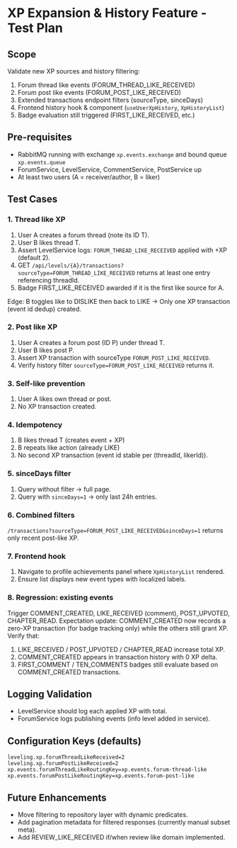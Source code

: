 # XP Expansion & History Feature - Test Plan

## Scope
Validate new XP sources and history filtering:
1. Forum thread like events (FORUM_THREAD_LIKE_RECEIVED)
2. Forum post like events (FORUM_POST_LIKE_RECEIVED)
3. Extended transactions endpoint filters (sourceType, sinceDays)
4. Frontend history hook & component (`useUserXpHistory`, `XpHistoryList`)
5. Badge evaluation still triggered (FIRST_LIKE_RECEIVED, etc.)

## Pre-requisites
- RabbitMQ running with exchange `xp.events.exchange` and bound queue `xp.events.queue`
- ForumService, LevelService, CommentService, PostService up
- At least two users (A = receiver/author, B = liker)

## Test Cases

### 1. Thread like XP
1. User A creates a forum thread (note its ID T).
2. User B likes thread T.
3. Assert LevelService logs: `FORUM_THREAD_LIKE_RECEIVED` applied with +XP (default 2).
4. GET `/api/levels/{A}/transactions?sourceType=FORUM_THREAD_LIKE_RECEIVED` returns at least one entry referencing threadId.
5. Badge FIRST_LIKE_RECEIVED awarded if it is the first like source for A.

Edge: B toggles like to DISLIKE then back to LIKE -> Only one XP transaction (event id dedup) created.

### 2. Post like XP
1. User A creates a forum post (ID P) under thread T.
2. User B likes post P.
3. Assert XP transaction with sourceType `FORUM_POST_LIKE_RECEIVED`.
4. Verify history filter `sourceType=FORUM_POST_LIKE_RECEIVED` returns it.

### 3. Self-like prevention
1. User A likes own thread or post.
2. No XP transaction created.

### 4. Idempotency
1. B likes thread T (creates event + XP)
2. B repeats like action (already LIKE)
3. No second XP transaction (event id stable per (threadId, likerId)).

### 5. sinceDays filter
1. Query without filter -> full page.
2. Query with `sinceDays=1` -> only last 24h entries.

### 6. Combined filters
`/transactions?sourceType=FORUM_POST_LIKE_RECEIVED&sinceDays=1` returns only recent post-like XP.

### 7. Frontend hook
1. Navigate to profile achievements panel where `XpHistoryList` rendered.
2. Ensure list displays new event types with localized labels.

### 8. Regression: existing events
Trigger COMMENT_CREATED, LIKE_RECEIVED (comment), POST_UPVOTED, CHAPTER_READ.
Expectation update: COMMENT_CREATED now records a zero-XP transaction (for badge tracking only) while the others still grant XP.
Verify that:
1. LIKE_RECEIVED / POST_UPVOTED / CHAPTER_READ increase total XP.
2. COMMENT_CREATED appears in transaction history with 0 XP delta.
3. FIRST_COMMENT / TEN_COMMENTS badges still evaluate based on COMMENT_CREATED transactions.

## Logging Validation
- LevelService should log each applied XP with total.
- ForumService logs publishing events (info level added in service).

## Configuration Keys (defaults)
```
leveling.xp.forumThreadLikeReceived=2
leveling.xp.forumPostLikeReceived=2
xp.events.forumThreadLikeRoutingKey=xp.events.forum-thread-like
xp.events.forumPostLikeRoutingKey=xp.events.forum-post-like
```

## Future Enhancements
- Move filtering to repository layer with dynamic predicates.
- Add pagination metadata for filtered responses (currently manual subset meta).
- Add REVIEW_LIKE_RECEIVED if/when review like domain implemented.
